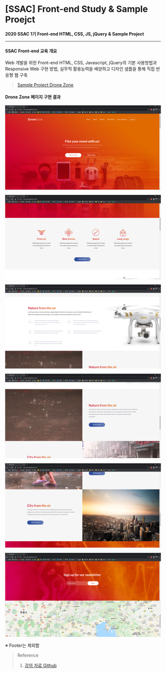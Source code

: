 # [SSAC] Front-end Study & Sample Proejct

**2020 SSAC 1기 Front-end HTML, CSS, JS, jQuery & Sample Project**

------

#### SSAC Front-end 교육 개요

Web 개발을 위한 Front-end HTML, CSS, Javascript, jQuery의 기본 사용방법과 Responsive Web 구현 방법, 실무적 활용능력을 배양하고 디자인 샘플을 통해 직접 반응형 웹 구축



> [Sample Project Drone Zone](http://sosinhosting.dothome.co.kr/)

#### Drone Zone 페이지 구현 결과

![web1](./src/img/sample_page_1.PNG)



![web2](./src/img/sample_page_2.PNG)



![web3](./src/img/sample_page_3.PNG)



![web4](./src/img/sample_page_4.PNG)



![web5](./src/img/sample_page_5.PNG)



![web6](./src/img/sample_page_6.PNG)



※ Footer는 제외함



> Reference
>
> 1. [강의 자료 Github](https://github.com/ministori-yonsei/ssac-tutorial)

